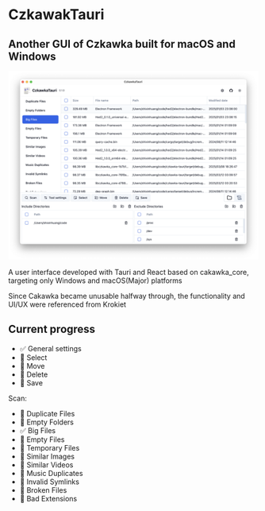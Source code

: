 # CzkawakTauri

## Another GUI of Czkawka built for macOS and Windows

![screenshot_1](./screenshots/1.png)

A user interface developed with Tauri and React based on cakawka_core, targeting only Windows and macOS(Major) platforms

Since Cakawka became unusable halfway through, the functionality and UI/UX were referenced from Krokiet

## Current progress

- ✅ General settings
- 🚧 Select
- 🚧 Move
- 🚧 Delete
- 🚧 Save

Scan:

- 🚧 Duplicate Files
- 🚧 Empty Folders
- ✅ Big Files
- 🚧 Empty Files
- 🚧 Temporary Files
- 🚧 Similar Images
- 🚧 Similar Videos
- 🚧 Music Duplicates
- 🚧 Invalid Symlinks
- 🚧 Broken Files
- 🚧 Bad Extensions

